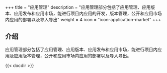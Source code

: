 ﻿+++
title = "应用管理"
description = "应用管理部分包括了应用管理、应用版本、应用发布和应用市场，能进行项目内应用的开发，版本管理，公开和应用市场内应用的部署以及导入导出"
weight = 4
icon = "icon-application-market"
+++

## 介绍
应用管理部分包括了应用管理、应用版本、应用发布和应用市场，能进行项目内应用及应用版本管理，公开和应用市场内应用的部署以及导入导出。

{{< docdir >}}
